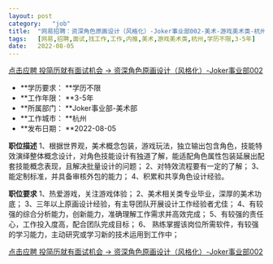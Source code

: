 ```yaml
---
layout:	post
category:	"job"
title:	"网易招聘：资深角色原画设计（风格化）-Joker事业部002-美术-游戏美术类-杭州学历不限3-5年"
tags:	[网易,招聘,面试,找工作,工作,内推,美术,游戏美术类,杭州,学历不限,3-5年]
date:	2022-08-05
---
```


[点击应聘 投简历就有面试机会 -> 资深角色原画设计（风格化）-Joker事业部002](http://mobile.bole.netease.com/bole/boleDetail?id=41017&employeeId=346f03c3cda5f04c&key=all)



- **学历要求： **学历不限
- **工作年限： **3-5年
- **所属部门： **Joker事业部-美术部
- **工作城市： **杭州
- **发布日期： **2022-08-05



**职位描述**
1、根据世界观，美术概念包装，游戏玩法，独立输出包含角色，技能特效演绎整体概念设计，对角色技能设计有独道了解，能适配角色属性包装延展出配套技能概念表现，且解决批量设计的问题；
2、对特效流程要有一定的了解；
3、能定制标准，并具备审核外包的能力；
4、积累和共享角色设计经验。



**职位要求**
1、热爱游戏，关注游戏体验；
2、美术相关类专业毕业，深厚的美术功底；
3、三年以上原画设计经验，有主导团队开展设计工作经验者尤佳；
4、有较强的综合分析能力，创新能力，准确理解工作需求并高效完成；
5、有较强的责任心，工作投入度高，配合团队完成目标；
6、 熟练掌握该岗位所需软件，有较强的学习能力，主动研究或学习新的技术运用到工作中；



[点击应聘 投简历就有面试机会 -> 资深角色原画设计（风格化）-Joker事业部002](http://mobile.bole.netease.com/bole/boleDetail?id=41017&employeeId=346f03c3cda5f04c&key=all)